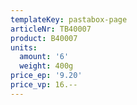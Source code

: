 ```yaml
---
templateKey: pastabox-page
articleNr: TB40007
product: B40007
units:
  amount: '6'
  weight: 400g
price_ep: '9.20'
price_vp: 16.--
---
```


